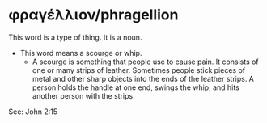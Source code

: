 # φραγέλλιον/phragellion
This word is a type of thing. It is a noun.

* This word means a scourge or whip.
    * A scourge is something that people use to cause pain. It consists of one or many strips of leather. Sometimes people stick pieces of metal and other sharp objects into the ends of the leather strips. A person holds the handle at one end, swings the whip, and hits another person with the strips.

See: John 2:15
